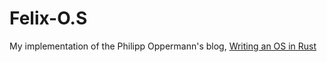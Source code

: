 # Felix-O.S
My implementation of the Philipp Oppermann's blog, [Writing an OS in Rust](https://os.phil-opp.com/)
